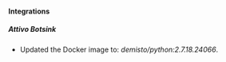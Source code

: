#### Integrations
##### Attivo Botsink
- Updated the Docker image to: *demisto/python:2.7.18.24066*.
